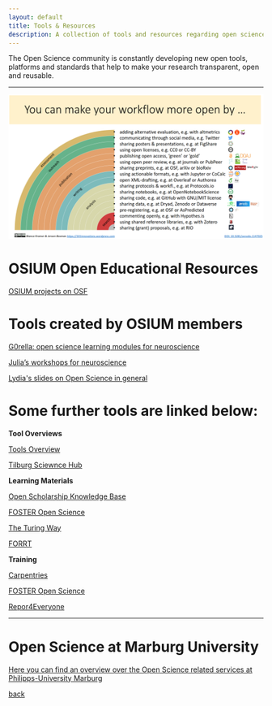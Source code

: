 ```yaml
---
layout: default
title: Tools & Resources
description: A collection of tools and resources regarding open science and open science best practices.
---
```


The Open Science community is constantly developing new open tools, platforms and standards that help to make your research transparent, open and reusable. 

---

![Rainbow](./assets/images/rainbow-of-open-science.png)


# OSIUM Open Educational Resources

<a href="https://osf.io/yrh7n/">OSIUM projects on OSF</a>


# Tools created by OSIUM members


<a href="https://g0rella.github.io/gorella_mwn/index.html">G0rella: open science learning modules for neuroscience</a>

<a href="https://sfbs.pages.uni-marburg.de/sfb135/nowa/nowa.site/workshop/">Julia’s workshops for neuroscience</a>

<a href="https://zenodo.org/communities/hefdi/?page=1&size=20">Lydia's slides on Open Science in general</a>



# Some further tools are linked below:

__Tool Overviews__

<a href="https://101innovations.wordpress.com/">Tools Overview</a>

<a href="https://tilburgsciencehub.com/">Tilburg Sciewnce Hub</a>

__Learning Materials__

<a href="https://www.cos.io/communities/open-scholarship-knowledge-base">Open Scholarship Knowledge Base</a>

<a href="https://www.fosteropenscience.eu/">FOSTER Open Science</a>

<a href="https://the-turing-way.netlify.app//">The Turing Way</a>

<a href="[https://www.fosteropenscience.eu/](https://forrt.org/nexus/)">FORRT</a>

__Training__

<a href="https://carpentries.org/workshops-curricula/">Carpentries</a>

<a href="https://www.fosteropenscience.eu/">FOSTER Open Science</a>

<a href="https://repro4everyone.org/">Repor4Everyone</a>




---

# Open Science at Marburg University

<a href="https://www.uni-marburg.de/de/open-science/">Here you can find an overview over the Open Science related services at Philipps-University Marburg</a>


[back](./)
